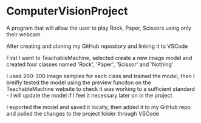 # ComputerVisionProject
A program that will allow the user to play Rock, Paper, Scissors using only their webcam

After creating and cloning my GitHub repository and linking it to VSCode

First I went to TeachableMachine, selected create a new image model and created four classes named 'Rock', 'Paper', 'Scissor' and 'Nothing'

I used 200-300 image samples for each class and trained the model, then I breifly tested the model using the preview funciton on the TeachableMachine website to check it was working to a sufficient standard - I will update the model if I feel it necessary later on in the project

I exported the model and saved it locally, then added it to my GitHub repo and pulled the changes to the project folder through VSCode



